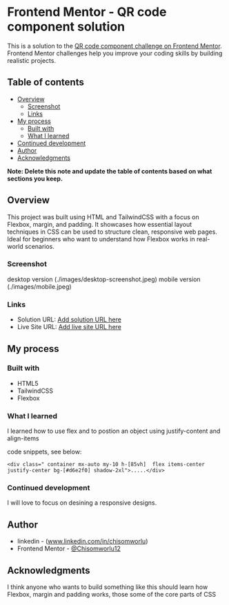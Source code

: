 # Frontend Mentor - QR code component solution

This is a solution to the [QR code component challenge on Frontend Mentor](https://www.frontendmentor.io/challenges/qr-code-component-iux_sIO_H). Frontend Mentor challenges help you improve your coding skills by building realistic projects. 

## Table of contents

- [Overview](#overview)
  - [Screenshot](#screenshot)
  - [Links](#links)
- [My process](#my-process)
  - [Built with](#built-with)
  - [What I learned](#what-i-learned)
- [Continued development](#continued-development)
- [Author](#author)
- [Acknowledgments](#acknowledgments)

**Note: Delete this note and update the table of contents based on what sections you keep.**

## Overview
This project was built using HTML and TailwindCSS with a focus on Flexbox, margin, and padding.
It showcases how essential layout techniques in CSS can be used to structure clean, responsive web pages.
Ideal for beginners who want to understand how Flexbox works in real-world scenarios.

### Screenshot

desktop version (./images/desktop-screenshot.jpeg)
mobile version (./images/mobile.jpeg)



### Links

- Solution URL: [Add solution URL here](https://your-solution-url.com)
- Live Site URL: [Add live site URL here](https://your-live-site-url.com)

## My process

### Built with

- HTML5
- TailwindCSS
- Flexbox



### What I learned

I learned how to use flex and to postion an object using justify-content and align-items

code snippets, see below:

```html, tailwindcss
<div class=" container mx-auto my-10 h-[85vh]  flex items-center justify-center bg-[#d6e2f0] shadow-2xl">.....</div>
```

### Continued development

I will love to focus on desining a responsive designs.


## Author

-  linkedin - (www.linkedin.com/in/chisomworlu)
- Frontend Mentor - [@Chisomworlu12](https://www.frontendmentor.io/profile/Chisomworlu12)




## Acknowledgments

I think anyone who wants to build something like this should learn how Flexbox, margin and padding works, those some of the core parts of CSS
